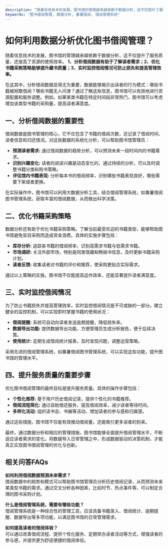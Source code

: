 ```yaml
---
description: "随着信息技术的发展，图书馆的管理越来越依赖于数据分析，这不仅提升了服务质量，还提高了资源的使用效率。 **1、分析借阅数据有助于了解读者需求；2、优化书籍采购策略能够提升藏书质量；3、实时监控借阅情况可防止损失和提高管理效率。** "
keywords: "图书借阅管理, 数据分析, 番薯借阅, 借阅管理系统"
---
```

# 如何利用数据分析优化图书借阅管理？

随着信息技术的发展，图书馆的管理越来越依赖于数据分析，这不仅提升了服务质量，还提高了资源的使用效率。 **1、分析借阅数据有助于了解读者需求；2、优化书籍采购策略能够提升藏书质量；3、实时监控借阅情况可防止损失和提高管理效率。** 

在这其中，分析借阅数据显得尤为重要，数据能够揭示出读者的行为模式：哪些书籍被频繁借阅？哪些书籍无人问津？通过了解这些信息，图书馆可以有效地进行资源配置和服务调整。例如，如果某类书籍在特定时间段非常热门，图书馆可以考虑增加该类型书籍的采购量，提高读者满意度。

## **一、分析借阅数据的重要性**

借阅数据是图书管理的核心，它不仅包含了书籍的借阅次数，还记录了借阅时间、读者信息和归还情况。对这些数据的系统化分析，可以帮助图书馆管理员：

- **预测读者需求:** 通过借阅数据的趋势分析，可以预测未来一段时间内的书籍需求。
- **识别兴趣变化:** 读者的阅读兴趣是动态变化的，通过持续的分析，可以及时调整书籍分类和购书策略。
- **评估馆内书籍表现:** 分析每本书的借阅频率，识别哪些书籍表现良好，哪些需要下架或者更换。

在实际操作中，图书馆可以利用大数据分析工具，结合借阅管理系统，如番薯借阅图书管理系统，获取丰富的借阅数据，从而做出科学决策。

## **二、优化书籍采购策略**

数据分析还有助于优化书籍采购策略。了解当前最受欢迎的书籍类型，能够帮助图书馆避免盲目采购而造成资金浪费。具体的实施步骤包括：

- **库存分析:** 追踪各书籍的借阅频率，识别高需求书籍与低需求书籍。
- **市场调研:** 关注外部市场，特别是同类馆藏和畅销书信息，及时更新书籍采购计划。
- **读者反馈:** 收集读者对书籍的评价和推荐，使采购更贴合实际需求。

通过以上策略的实施，图书馆不仅能提高运作效率，还能显著提升读者满意度。

## **三、实时监控借阅情况**

为了防止书籍损失并提高管理效率，实时监控借阅情况是不可或缺的一部分。建立健全的监控机制，可以实现即时掌握书籍的使用状况：

- **借阅提醒:** 系统可自动向读者发送逾期提醒，降低损失率。
- **数据导出功能:** 提供数据导出功能，方便管理员生成分析报告，便于后续决策。
- **使用统计:** 定期生成借阅统计报表，及时发现问题，调整运营策略。

采用先进的借阅管理系统，如番薯借阅图书管理系统，可以实现这些功能，提升图书馆的管理水平。

## **四、提升服务质量的重要步骤**

优化图书借阅管理的最终目标是提升服务质量。具体的操作步骤包括：

- **个性化推荐:** 基于用户历史借阅记录，提供个性化的书籍推荐。
- **借阅流程简化:** 通过自助借还服务，提高借阅效率，减少读者等待时间。
- **多样化活动:** 组织读书会、书展等活动，增加读者的参与感和归属感。

通过这些措施，图书馆不仅能有效推动借阅量，还能吸引更多读者的到来。

最终，通过数据分析和相应的管理措施，图书馆能够全面提升借阅管理水平，不断适应读者需求的变化。将数据导入日常管理之中，形成数据驱动的决策机制，才能真正实现图书借阅管理的优化与创新。

## 相关问答FAQs

**如何利用借阅数据预测未来需求？**  
借阅数据中的趋势和模式可以帮助图书馆管理员分析历史借阅记录，从而预测未来某类型书籍的需求。通过交叉分析各种因素，比如时节、热点事件等，可以制定合理的图书采购计划。

**什么是借阅管理系统，需要有哪些功能？**  
借阅管理系统是一种综合性的管理工具，应该具备书籍录入、借阅统计、逾期提醒、数据导出等多项功能，以满足图书馆的日常管理需求。

**如何提高读者的借阅体验？**  
可以通过改善借阅流程、提供个性化服务、定期举办读者活动等方式，增强读者的参与感，并提供更为舒适便捷的借阅体验。
